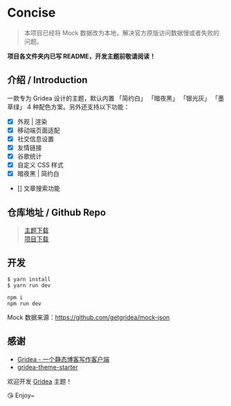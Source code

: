 # Concise

> 本项目已经将 Mock 数据改为本地，解决官方原版访问数据慢或者失败的问题。

**项目各文件夹内已写 README，开发主题前敬请阅读！**

## 介绍 / Introduction

一款专为 Gridea 设计的主题，默认内置 「简约白」 「暗夜黑」 「银光灰」 「墨草绿」 4 种配色方案。另外还支持以下功能：

- [x] 外观 | 渲染
- [x] 移动端页面适配
- [x] 社交信息设置
- [x] 友情链接
- [x] 谷歌统计
- [x] 自定义 CSS 样式
- [x] 暗夜黑 | 简约白
- [] 文章搜索功能

## 仓库地址 / Github Repo

> [主题下载]()    
> [项目下载]()

## 开发

```
$ yarn install
$ yarn run dev

npm i
npm run dev
```

Mock 数据来源：https://github.com/getgridea/mock-json

## 感谢

- [Gridea - 一个静态博客写作客户端](https://gridea.dev/)
- [gridea-theme-starter](https://github.com/getgridea/gridea-theme-starter)

欢迎开发 [Gridea](https://gridea.dev/) 主题！

😘 Enjoy~
